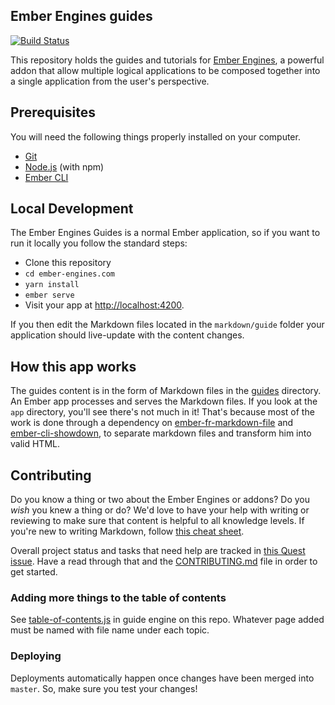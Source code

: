 ## Ember Engines guides

[![Build Status](https://travis-ci.org/ember-engines/ember-engines.com.svg?branch=master)](https://travis-ci.org/ember-engines/ember-engines.com)

This repository holds the guides and tutorials for [Ember Engines](https://github.com/ember-engines/ember-engines), a powerful addon that allow multiple logical applications to be composed together into a single application from the user's perspective.

## Prerequisites

You will need the following things properly installed on your computer.

* [Git](https://git-scm.com/)
* [Node.js](https://nodejs.org/) (with npm)
* [Ember CLI](https://ember-cli.com/)

## Local Development

The Ember Engines Guides is a normal Ember application, so if you want to run it locally you follow the standard steps:

* Clone this repository
* `cd ember-engines.com`
* `yarn install`
* `ember serve`
* Visit your app at [http://localhost:4200](http://localhost:4200).

If you then edit the Markdown files located in the `markdown/guide` folder your
application should live-update with the content changes.

## How this app works

The guides content is in the form of Markdown files in the [guides](https://github.com/ember-engines/ember-engines.com/tree/master/markdown/guide) directory. An Ember app processes and serves the Markdown files. If you look at the `app` directory, you'll see there's not much in it! That's because most of the work is done through a dependency on [ember-fr-markdown-file](https://www.npmjs.com/package/ember-fr-markdown-file) and [ember-cli-showdown](https://www.npmjs.com/package/ember-cli-showdown), to separate markdown files and transform him into valid HTML.

## Contributing

Do you know a thing or two about the Ember Engines or addons? Do you _wish_ you knew a thing or do?  We'd love to have your help with writing or reviewing to make sure that content is helpful to all knowledge levels. If you're new to writing Markdown, follow [this cheat sheet](https://guides.github.com/pdfs/markdown-cheatsheet-online.pdf).

Overall project status and tasks that need help are tracked in [this Quest issue](https://github.com/ember-engines/ember-engines.com/issues/55). Have a read through that and the [CONTRIBUTING.md](CONTRIBUTING.md) file in order to get started.


### Adding more things to the table of contents

See [table-of-contents.js](https://github.com/ember-engines/ember-engines.com/blob/master/lib/guide/addon/utils/table-of-contents.js) in guide engine on this repo. Whatever page added must be named with file name under each topic.

### Deploying

Deployments automatically happen once changes have been merged into `master`. So, make sure you test your changes!
